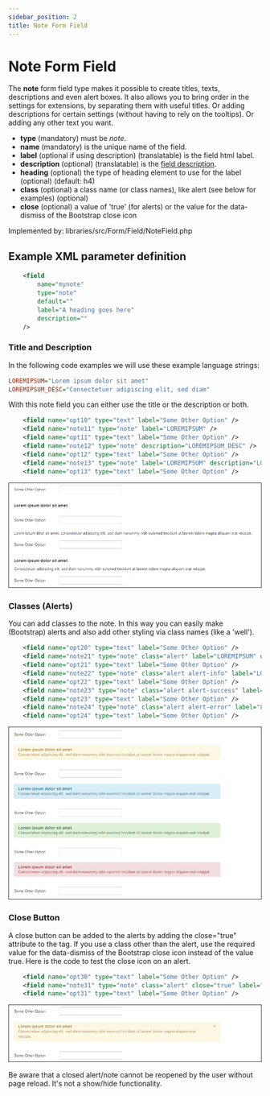 ```yaml
---
sidebar_position: 2
title: Note Form Field
---
```


Note Form Field
===============


The **note** form field type makes it possible to create titles, texts, descriptions and even alert boxes. It also allows you to bring order in the settings for extensions, by separating them with useful titles. Or adding descriptions for certain settings (without having to rely on the tooltips). Or adding any other text you want.

- **type** (mandatory) must be *note*.
- **name** (mandatory) is the unique name of the field.
- **label** (optional if using description) (translatable) is the field html label.
- **description** (optional) (translatable) is the [field description](../standard-form-field-attributes.md#description).
- **heading** (optional) the type of heading element to use for the label (optional) (default: h4)
- **class** (optional) a  class name (or class names), like alert (see below for examples) (optional)
- **close** (optional) a value of 'true' (for alerts) or the value for the data-dismiss of the Bootstrap close icon 

Implemented by: libraries/src/Form/Field/NoteField.php

## Example XML parameter definition

```xml
    <field
        name="mynote" 
        type="note" 
        default="" 
        label="A heading goes here" 
        description=""
    />
```

### Title and Description
In the following code examples we will use these example language strings:

```ini
LOREMIPSUM="Lorem ipsum dolor sit amet"
LOREMIPSUM_DESC="Consectetuer adipiscing elit, sed diam"
```
With this note field you can either use the title or the description or both.

```xml
    <field name="opt10" type="text" label="Some Other Option" />
    <field name="note11" type="note" label="LOREMIPSUM" />
    <field name="opt11" type="text" label="Some Other Option" />
    <field name="note12" type="note" description="LOREMIPSUM_DESC" />
    <field name="opt12" type="text" label="Some Other Option" />
    <field name="note13" type="note" label="LOREMIPSUM" description="LOREMIPSUM_DESC" />
    <field name="opt13" type="text" label="Some Other Option" />
```

![Screenshot with title field](_assets/note/note-form-field-title-screenshot.png)

### Classes (Alerts)
You can add classes to the note. In this way you can easily make (Bootstrap) alerts and also add other styling via class names (like a 'well').
```xml
    <field name="opt20" type="text" label="Some Other Option" />
    <field name="note21" type="note" class="alert" label="LOREMIPSUM" description="LOREMIPSUM_DESC" />
    <field name="opt21" type="text" label="Some Other Option" />
    <field name="note22" type="note" class="alert alert-info" label="LOREMIPSUM" description="LOREMIPSUM_DESC" />
    <field name="opt22" type="text" label="Some Other Option" />
    <field name="note23" type="note" class="alert alert-success" label="LOREMIPSUM" description="LOREMIPSUM_DESC" />
    <field name="opt23" type="text" label="Some Other Option" />
    <field name="note24" type="note" class="alert alert-error" label="LOREMIPSUM" description="LOREMIPSUM_DESC" />
    <field name="opt24" type="text" label="Some Other Option" />
```

![Screenshot with classes set](_assets/note/note-form-field-classes-screenshot.png)

### Close Button
A close button can be added to the alerts by adding the close="true" attribute to the tag. If you use a class other than the alert, use the required value for the data-dismiss of the Bootstrap close icon instead of the value true. Here is the code to test the close icon on an alert.
```xml
    <field name="opt30" type="text" label="Some Other Option" />
    <field name="note31" type="note" class="alert" close="true" label="LOREMIPSUM" description="LOREMIPSUM_DESC" />
    <field name="opt31" type="text" label="Some Other Option" />
```

![Screenshot with note close button](_assets/note/note-form-field-close-screenshot.png)

Be aware that a closed alert/note cannot be reopened by the user without page reload. It's not a show/hide functionality. 
